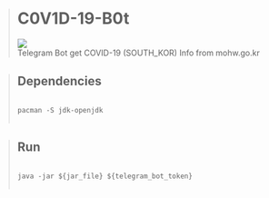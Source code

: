 > # C0V1D-19-B0t
> [![](https://github.com/TaYaKi71751/C0V1D-19-B0t/actions/workflows/main.yml/badge.svg)](https://github.com/TaYaKi71751/C0V1D-19-B0t/actions/workflows/main.yml)
> <br>
> Telegram Bot get COVID-19 (SOUTH_KOR) Info from mohw.go.kr 


> ## Dependencies
> <pre>
> <code>
> pacman -S jdk-openjdk
> </code>
> </pre>


> ## Run
> <pre>
> <code>
> java -jar ${jar_file} ${telegram_bot_token}
> </code>
> </pre>
